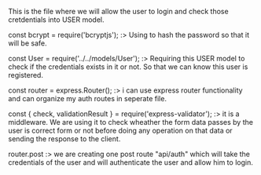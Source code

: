This is the file where we will allow the user to login and check those cretdentials into USER model.

const bcrypt = require('bcryptjs'); :> Using to hash the password so that it will be safe.

const User = require('../../models/User'); :> Requiring this USER model to check if the credentials exists in it or not. So that we can know this user is registered.

const router = express.Router(); :> i can use express router functionality and can organize my auth routes in seperate file.

const { check, validationResult } = require('express-validator'); :> it is a middleware. We are using it to check wheather the form data passes by the user is correct form or not before doing any operation on that data or sending the response to the client.


router.post :> we are creating one post route "api/auth" which will take the credentials of the user and will authenticate the user and allow him to login.